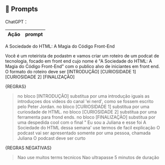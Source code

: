 ## 🧠 Prompts


ChatGPT：

|   Ação   | prompt                                                                                                                                                                                                                                                                         |
| :------: | ------------------------------------------------------------------------------------------------------------------------------------------------------------------------------------------------------------------------------------------------------------------------------ |

A Sociedade do HTML: A Magia do Código Front-End

Você é um roteirista de podastm e vamos criar um roteiro de um podcat de tecnologia, focado em front end cujo nome é "A Sociedade do HTML: A Magia do Código Front-End" com o publico alvo de iniciantes em front end.
O formato do roteiro deve ser
[INTRODUÇÃO]
[CURIOSIDADE 1]
[CURIOSIDADE 2]
[FINALIZAÇÃO]

{REGRAS}
>no bloco [INTRODUÇÃO] substitua por uma introdução iguais as introduçoes dos videos do canal 'ei nerd', como se fossem escrito pelo Peter Jordan.
>no bloco [CURIOSIDADE 1] substitua por uma curiosdade de HTML.
 >no bloco [CURIOSIDADE 2] substitua por uma ferramenta para frond ends.
>no bloco [FINALIZAÇÃO] substitua por uma despedida cool com o final " Eu sou a Juliana e esse foi A Sociedade do HTML dessa semana'
> use termos de facil explicação
> O podcast vai ser apresentado somente por uma pessoa, chamada Juliana
> O podcast deve ser curto

{REGRAS NEGATIVAS}
> Nao use muitos terms tecnicos
> Nao ultrapasse 5 minutos de duração
